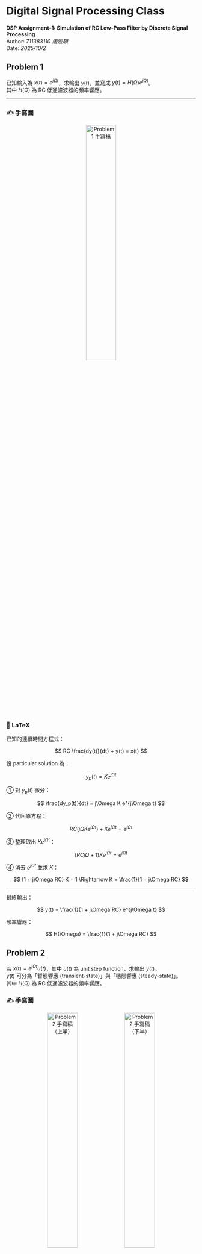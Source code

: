 #  Digital Signal Processing Class
**DSP Assignment-1: Simulation of RC Low-Pass Filter by Discrete Signal Processing**  
Author: *711383110 唐宏碩*  
Date: *2025/10/2*

## Problem 1

已知輸入為 $x(t)=e^{j\Omega t}$，求輸出 $y(t)$，並寫成 $y(t)=H(\Omega)e^{j\Omega t}$。  
其中 $H(\Omega)$ 為 RC 低通濾波器的頻率響應。

---

### ✍️ 手寫圖
<p align="center">
  <img src="https://raw.githubusercontent.com/s711383110-tech/Digital-Signal-Processing-Class/main/fig/problem1.jpg" alt="Problem 1 手寫稿" width="40%">
</p>

### 🧩 LaTeX

已知的連續時間方程式：

$$
RC \frac{dy(t)}{dt} + y(t) = x(t)
$$

設 particular solution 為：

$$
y_p(t) = K e^{j\Omega t}
$$

① 對 $y_p(t)$ 微分：

$$
\frac{dy_p(t)}{dt} = j\Omega K e^{j\Omega t}
$$

② 代回原方程：

$$
RC (j\Omega K e^{j\Omega t}) + K e^{j\Omega t} = e^{j\Omega t}
$$

③ 整理取出 $K e^{j\Omega t}$：

$$
(RC j\Omega + 1) K e^{j\Omega t} = e^{j\Omega t}
$$

④ 消去 $e^{j\Omega t}$ 並求 $K$：

$$
(1 + j\Omega RC) K = 1 \Rightarrow K = \frac{1}{1 + j\Omega RC}
$$

---

最終輸出：

$$
y(t) = \frac{1}{1 + j\Omega RC} e^{j\Omega t}
$$

頻率響應：

$$
H(\Omega) = \frac{1}{1 + j\Omega RC}
$$


## Problem 2

若 $x(t)=e^{j\Omega t}u(t)$，其中 $u(t)$ 為 unit step function，求輸出 $y(t)$。  
$y(t)$ 可分為「暫態響應 (transient-state)」與「穩態響應 (steady-state)」。  
其中 $H(\Omega)$ 為 RC 低通濾波器的頻率響應。

### ✍️ 手寫圖
<p align="center">
  <img src="https://raw.githubusercontent.com/s711383110-tech/Digital-Signal-Processing-Class/main/fig/problem2_01.jpg" alt="Problem 2 手寫稿（上半）" width="40%">
  <img src="https://raw.githubusercontent.com/s711383110-tech/Digital-Signal-Processing-Class/main/fig/problem2_02.jpg" alt="Problem 2 手寫稿（下半）" width="40%">
</p>

---

### 🧩 LaTeX

已知輸入：

$$
x(t)=e^{j\Omega t}u(t)
$$


RC電路滿足的一階微分方程：

$$
RC\frac{dy(t)}{dt}+y(t)=x(t), \qquad \tau=RC
$$


#### ① Particular Solution

設特解：

$$
y_p(t)=K e^{j\Omega t}
$$


代回方程：

$$
\tau \frac{d}{dt}\left(K e^{j\Omega t}\right)+K e^{j\Omega t}
= \tau (j\Omega) K e^{j\Omega t} + K e^{j\Omega t}
= e^{j\Omega t}
$$


消去 $e^{j\Omega t}$ 求 $K$：

$$
(1+j\Omega\tau)K=1 \;\Rightarrow\; K=\frac{1}{1+j\Omega\tau}
$$


故特解：

$$
y_p(t)=\frac{1}{1+j\Omega\tau}e^{j\Omega t}
$$


#### ② Homogeneous Solution

令 $x(t)=0$，則

$$
\tau \frac{dy_h(t)}{dt}+y_h(t)=0
$$

解得

$$
y_h(t)=A e^{-t/\tau}
$$


#### ③ 總解

$$
y(t)=y_p(t)+y_h(t)=H(\Omega)e^{j\Omega t}+A e^{-t/\tau}
$$


#### ④ 初始條件求 $A$

For  t < 0 \, no input and capacitor voltage is continuous:

$$
y(0^-) = 0 \Rightarrow\  y(0^+) = 0
$$

At  t = 0 \, 代 t=0 入總解:

$$
0 = H(\Omega) + A \Rightarrow\ A = -H(\Omega)
$$


---

### ⑤ 最終解並標明有效區間


$$
y(t) = \Big[\ H(\Omega)e^{j\Omega t} - H(\Omega)e^{-t/\tau} \Big] u(t)
     = H(\Omega)\Big( e^{j\Omega t} - e^{-t/\tau} \Big) u(t)
$$

where

$$
H(\Omega) = \frac{1}{1 + j\Omega \tau} = \frac{1}{1 + j\Omega RC}
$$

and

$$
\tau = RC
$$


## Problem 3

已知：

```math
x(t) = e^{j \Omega t}, \quad R = 1000\, \Omega, \quad 
C = \left( \frac{1}{2\pi} \times \frac{1}{400} \times \frac{1}{1000} \right)
```

要求：
```math
y(t) \quad \text{for} \quad \Omega = 2\pi f, \qquad f = 100,\,400,\,3000\,Hz
```

### 計算時間常數與截止頻率

$$
\tau = RC = 1000 \times \frac{1}{2\pi \times 400 \times 1000}
      = \frac{1}{2\pi \times 400} \text{s} \,
\quad
f_c = \frac{1}{2\pi RC} = 400\text{Hz}
$$

---

### ✍️ 手寫圖
<p align="center">
  <img src="https://raw.githubusercontent.com/s711383110-tech/Digital-Signal-Processing-Class/main/fig/problem3_01.jpg" alt="Problem 2 手寫稿（上半）" width="40%">
  <img src="https://raw.githubusercontent.com/s711383110-tech/Digital-Signal-Processing-Class/main/fig/problem3_02.jpg" alt="Problem 2 手寫稿（下半）" width="40%">
</p>

### 🧩 LaTeX

1. RC 的頻率響應 (Problem 1)：

$$
H(j\Omega) = \frac{1}{1 + j\Omega RC} = \frac{1}{1 + j\Omega \tau}
$$

2. 令：

$$
x = \Omega\tau = 2\pi f\tau, \qquad \tau = \frac{1}{2\pi \cdot 400} \Rightarrow x = \frac{f}{400}.
$$

$$
H = \frac{1}{1 + jx} = \frac{1 - jx}{1 + x^2} \quad (\text{矩形式})
$$

亦可寫成極座標形式：

$$
|H| = \frac{1}{\sqrt{1 + x^2}}, 
\quad 
\angle H = -\tan^{-1}(x)
$$

3.  因 $x(t) = e^{j\Omega t}$，輸出為：

$$
y(t) = H(j\Omega)e^{j\Omega t}
$$

### 三個頻率的計算

(a) $f = 100\text{Hz}$

$$
x = \frac{f}{400} = 0.25
$$

矩形式：

$$
H = \frac{1 - j(0.25)}{1 + (0.25)^2} 
  = \frac{1 - j0.25}{1.0625}
  = 0.94117647 - j0.23529412
$$

極座標：

$$
|H| = \frac{1}{\sqrt{1 + 0.25^2}} = 0.9701425,
\quad 
\angle H = -\tan^{-1}(0.25) = -14.036^\circ
$$

輸出：

$$
y(t) = H e^{j(2\pi 100)t}
     = 0.9701425 e^{j(2\pi 100t - 14.036^\circ)}
$$

(b) $f = 400\text{Hz}$ （剛好截止頻率）

$$
x = 1
$$

**矩形式：**

$$
H = \frac{1 - j}{2} = 0.5 - j0.5
$$

**極座標：**

$$
|H| = \frac{1}{\sqrt{2}} = 0.70710678, 
\quad \angle H = -45^\circ
$$

**輸出：**

$$
y(t) = H e^{j(2\pi \cdot 400t)} = 0.70710678 e^{j(2\pi \cdot 400t - 45^\circ)}
$$

(c) $f = 3000\text{Hz}$

由於：

$$
x = \frac{3000}{400} = 7.5
$$

**矩形式：**

$$
H = \frac{1 - j(7.5)}{1 + (7.5)^2} 
= \frac{1 - j7.5}{57.25}
= 0.01746725 - j0.1300437
$$


**極座標：**

$$
|H| = \frac{1}{\sqrt{1 + 7.5^2}} = 0.13216372, 
\quad \angle H = -\tan^{-1}(7.5) = -82.405^\circ
$$


**輸出：**

$$
y(t) = H e^{j(2\pi \cdot 3000t)} 
= 0.13216372 e^{j(2\pi \cdot 3000t - 82.405^\circ)}
$$


## Problem 4
已知：

$$
x(t) = e^{j\Omega t}u(t), \quad R = 1000\Omega, \quad 
C = \left(\frac{1}{2\pi} \times \frac{1}{400} \times \frac{1}{1000}\right)
$$

求：

$$
y(t) \text{ for } \Omega = 2\pi f, \quad f = 100Hz\, 400Hz\, 3000Hz
$$

---

### ✍️ 手寫圖
<p align="center">
  <img src="https://raw.githubusercontent.com/s711383110-tech/Digital-Signal-Processing-Class/main/fig/problem4_01.jpg" alt="Problem 2 手寫稿（上半）" width="40%">
  <img src="https://raw.githubusercontent.com/s711383110-tech/Digital-Signal-Processing-Class/main/fig/problem4_02.jpg" alt="Problem 2 手寫稿（下半）" width="40%">
</p>

---

### 🧩 LaTeX
$$
\text{Sol:} \\
\begin{cases}
\text{輸入: } x(t) = e^{j\Omega t} u(t) \quad (\text{在 } t < 0 \text{ 為 } 0,  t \ge 0 \text{ 打開一個複指數}) \\
\text{電路: } RC \text{ 低通 (輸出取電容電壓)} \\
\text{因為乘了 } u(t) \text{ 是「因果開關」，解答一定是 } \text{穩態} + \text{暫態}
\end{cases}
$$

---

$$
\text{解法:} \\
\begin{cases}
\text{RC方程: } RC \dfrac{dy(t)}{dt} + y(t) = x(t), \quad \text{令 } \tau = RC. \\
\\
\text{對 } x(t) = e^{j\Omega t}u(t): \\
\text{特解(穩態): } y_p(t) = K e^{j\Omega t} \Rightarrow K(1 + j\Omega \tau) = 1 \\
H(\Omega) = K = \dfrac{1}{1 + j\Omega \tau} \\
\\
\text{齊次解(暫態): } y_h(t) = A e^{-t/\tau} \\
\text{初始條件: 初始時靜止且電容電壓連續 } y(0^-) = y(0^+) = 0 \Rightarrow A = -H(j\Omega) \\
\\
\text{所以總解(對所有 } t \ge 0): \\
y(t) = H(\Omega) \left( e^{j\Omega t} - e^{-t/\tau} \right) u(t), \quad H(\Omega) = \dfrac{1}{1 + j\Omega \tau}
\end{cases}
$$

---

$$
\text{數值帶入 :} \\
\tau = RC = 1 \times 10^3 \times \dfrac{1}{2\pi \times 4 \times 10^2} = \dfrac{1}{2\pi \times 400} \approx 3.981 \times 10^{-4} \text{ s } \(0.398\text{ms})
$$

$$
f_c = \dfrac{1}{2\pi RC} = 400\text{Hz}
$$

$$
\text{令 } \chi \equiv \Omega \tau = \dfrac{f}{400}
$$

$$
\text{則 } 
H = \dfrac{1}{1 + j\chi}, \quad
H = \dfrac{1 - j\chi}{(1 + j\chi)(1 - j\chi)} = \dfrac{1 - j\chi}{1 + \chi^2}
$$

$$
|H| = \dfrac{1}{\sqrt{1 + \chi^2}}, \quad
\angle H = -\tan^{-1}(\chi)
$$

---

### (a) f = 100 Hz → χ = 100 / 400 = 0.25

$$
\text{矩形式:} \quad
H = \dfrac{1 - j0.25}{1.0625} = 0.94117647 - j0.23529412
$$

$$
\text{極座標:} \quad
|H| = 0.97014250, \quad \angle H = -14.036^\circ
$$

$$
y(t) = H \left( e^{j2\pi 100t} - e^{-t/\tau} \right) u(t)
$$

---

### (b) f = 400 Hz → χ = 1（剛好截止）

$$
\text{矩形式:} \quad
H = \dfrac{1 - j1}{2} = 0.5 - j0.5
$$

$$
\text{極座標:} \quad
|H| = 0.70710678, \quad \angle H = -45^\circ
$$

$$
y(t) = H \left( e^{j2\pi 400t} - e^{-t/\tau} \right) u(t)
$$

---

### (c) f = 3000 Hz → χ = 3000 / 400 = 7.5

$$
\text{矩形式:} \quad
H = \dfrac{1 - j7.5}{1 + 7.5^2} = \dfrac{1 - j7.5}{57.25} = 0.01746725 - j0.13100437
$$

$$
\text{極座標:} \quad
|H| = 0.13216372, \quad \angle H = -82.405^\circ
$$

$$
y(t) = H \left( e^{j2\pi 3000t} - e^{-t/\tau} \right) u(t)
$$


## Problem 5
### ✍️ 手寫圖
<p align="center">
  <img src="https://raw.githubusercontent.com/s711383110-tech/Digital-Signal-Processing-Class/main/fig/problem5_01.jpg" alt="Problem 1 手寫稿" width="50%">
</p>
<p align="center">
  <img src="https://raw.githubusercontent.com/s711383110-tech/Digital-Signal-Processing-Class/main/fig/problem5_02.jpg" alt="Problem 1 手寫稿" width="50%">
</p>
<p align="center">
  <img src="https://raw.githubusercontent.com/s711383110-tech/Digital-Signal-Processing-Class/main/fig/problem5_03.jpg" alt="Problem 1 手寫稿" width="50%">
</p>

---

### 🧩 LaTeX
## Sol:
### ① 離散化與式簡化

從 Eq.(8) 可得出這是一個一階差分方程：

$$
y[n] = a_1y[n-1] + b_0x[n]
$$

其中：

$$
a_1 = \frac{RC}{RC + T}, \qquad b_0 = \frac{T}{RC + T}
$$

並且：

$$
a_1 + b_0 = 1
$$


### ② 假設輸入為複指數

若輸入：

$$
x[n] = e^{j\omega n}
$$

則輸出可寫成：

$$
y[n] = H(\omega)e^{j\omega n}
$$

代入 Eq.(8)：

$$
H e^{j\omega n} = a_1 H e^{j\omega (n-1)} + b_0e^{j\omega n}
$$

約去相同項得：

$$
H = a_1 H e^{-j\omega} + b_0
$$

整理後：

$$
H(\omega) = \frac{1}{1 - a_1 e^{-j\omega}}
$$

因此輸出為：

$$
y[n] = H(\omega)e^{j\omega n}
     = \frac{b_0}{1 - a_1 e^{-j\omega}} e^{j\omega n}
$$

### ③ 計算不同採樣率的係數

求電路時間常數：

$$
RC = \frac{1}{2\pi \times 400} \approx 3.98 \times 10^{-4}\ \text{s}
$$


### 採樣率與係數表

公式：

$$
a_1 = \frac{RC}{RC + T}, \qquad
b_0 = \frac{T}{RC + T}, \qquad
T = \frac{1}{f_s}
$$

| Sampling rate (Hz) | \(T) (s) | \(a1) | \(b0\) |
|:--------------------------:|:-----------------:|:-------:|:-------:|
| 4000   | 0.00025   | 0.61413 | 0.38587 |
| 8000   | 0.000125  | 0.76094 | 0.23906 |
| 16000  | 0.0000625 | 0.86424 | 0.13576 |

> 由表可見，當採樣率越高，\(a1\) 越接近 1，而 \(b0\) 越小。


### ④ 寫出三種 
$$
H(\omega) \ 與 \ y[n] \
$$

$$
H_{f_s}(\omega) = \frac{b_0(f_s)}{1 - a_1(f_s)e^{-j\omega}}, 
\qquad 
y_{f_s}[n] = H_{f_s}(\omega) e^{j\omega n}
$$

若要展開成實部與虛部：

$$
H(\omega) =
\frac{b_0 \left( 1 - a_1 \cos\omega + j a_1 \sin\omega \right)}
{\sqrt{(1 - a_1 \cos\omega)^2 + (a_1 \sin\omega)^2}}
$$

因此可得：

$$
|H| = \frac{b_0}{\sqrt{(1 - a_1 \cos\omega)^2 + (a_1 \sin\omega)^2}}, 
\qquad
\angle H = \tan^{-1}\left(\frac{a_1 \sin\omega}{1 - a_1 \cos\omega}\right)
$$

### ⑤ 總結結果

(1) fs = 4000（Hz）  
a1 = 0.61413, b0 = 0.38587

$$
H(\omega) = \frac{0.38587}{1 - 0.61413 e^{-j\omega}}
$$

$$
y[n] = \frac{0.38587\, e^{j\omega n}}{1 - 0.61413 e^{-j\omega}}
$$


(2) fs = 8000（Hz）  
a1 = 0.76094, b0 = 0.23906

$$
H(\omega) = \frac{0.23906}{1 - 0.76094 e^{-j\omega}}
$$

$$
y[n] = \frac{0.23906\, e^{j\omega n}}{1 - 0.76094 e^{-j\omega}}
$$


(3) fs = 16000（Hz）  
a1 = 0.86424, b0 = 0.13576

$$
H(\omega) = \frac{0.13576}{1 - 0.86424 e^{-j\omega}}
$$

$$
y[n] = \frac{0.13576\, e^{j\omega n}}{1 - 0.86424 e^{-j\omega}}
$$

### ⑥ 物理意義

- 當 fs 越高 Ts 越小，系統越接近連續時間 RC 模型。

- H(w)的幅度曲線變平滑

- 在低取樣率（4kHz）時，誤差較大；  
  而在高取樣率（16kHz）時，數位與模擬濾波器幾乎相同。



## Problem 6

### Sol:

- 已知輸入訊號：

$$
x[n] = u[n] e^{j\omega n} 
$$

也就是在  n < 0  時沒有輸入，從  n = 0  開始打開一個複指數波。

- 系統由 Eq.(8)（RC 低通離散化）描述：

$$
y[n] = \frac{RC}{RC + T} \ y[n - 1] + \frac{T}{RC + T} \ x[n]
$$

其中  

$$
T = \frac{1}{f_s}
$$  

為取樣週期。

---
### ✍️ 手寫圖
<p align="center">
  <img src="https://raw.githubusercontent.com/s711383110-tech/Digital-Signal-Processing-Class/main/fig/problem6_01.jpg" alt="Problem 1 手寫稿" width="50%">
</p>
<p align="center">
  <img src="https://raw.githubusercontent.com/s711383110-tech/Digital-Signal-Processing-Class/main/fig/problem6_02.jpg" alt="Problem 1 手寫稿" width="50%">
</p>
<p align="center">
  <img src="https://raw.githubusercontent.com/s711383110-tech/Digital-Signal-Processing-Class/main/fig/problem6_03.jpg" alt="Problem 1 手寫稿" width="50%">
</p>

---



### 🧩 LaTeX

### ① 將 Eq.(8) 寫成差分方程形式

$$
y[n] = a_1 \ y[n - 1] + b_0 \ x[n]
$$

其中  

$$
a_1 = \frac{RC}{RC + T}, \qquad
b_0 = \frac{T}{RC + T} \(a_1 + b_0 = 1)
$$

---

### ② 求特解（穩態）與齊次解（暫態）

假設輸入為  

$$
x[n] = e^{j\omega n}
$$

則特解形式為  

$$
y_p[n] = H(\omega) e^{j\omega n}
$$

代入差分方程得：

$$
H e^{j\omega n} = a_1 H e^{j\omega (n - 1)} + b_0 e^{j\omega n}
$$

化簡可得系統頻率響應：

$$
H(\omega) = \frac{b_0}{1 - a_1 e^{-j\omega}}
$$

### ③ 解齊次解（系統本身的記憶與衰減）

令 \( x[n] = 0 \)，則有  

$$
y_h[n] = K a_1^n
$$


---

### ④ 初始條件（初始靜止）

題目已知系統「初始靜止」，即  

$$
y[n] = 0 \quad \text{for} \quad n < 0
$$

由 Eq.(8) 可得，當 \( n = 0 \)：  

$$
y[0] = a_1 y[-1] + b_0 x[0] = 0 + b_0 \cdot 1 = b_0
$$

而總解在 \( n >= 0 \) 時為：  

$$
y[n] = H e^{j\omega n} + K a_1^n
$$

代入 \( n = 0 \)：  

$$
y[0] = H + K = b_0 \quad \Rightarrow \quad K = b_0 - H
$$

### ⑤ 答案（暫態 + 穩態）

總解為：

$$
y[n] = \big( H(\omega) e^{j\omega n} + (b_0 - H(\omega)) a_1^n \big) u[n]
$$

其中：

$$
H(\omega) = \frac{b_0}{1 - a_1 e^{-j\omega}}, 
\qquad 
a_1 = \frac{RC}{RC + T}, 
\qquad 
b_0 = \frac{T}{RC + T}, 
\qquad 
T = \frac{1}{f_s}
$$

---

### 驗證的寫法（將暫態項改寫成含 \( H \) 的形式）

由：

$$
b_0 - H = -a_1 e^{-j\omega} H
$$

可得：

$$
y[n] = \big( H e^{j\omega n} - H a_1^{n+1} e^{-j\omega} \big) u[n]
$$

### ④ 三個取樣率下的係數

先計算：

$$
RC = \frac{1}{2 \pi \times 400} \ \text{s}
$$

對三個取樣頻率 fs 分別計算：

| fs(Hz) | t=1/fs (s) | a1 = RC/RC+T | b0 = T/RC+T |
|:--------------:|:----------------------------:|:------------------------------:|:------------------------------:|
| 4000  | 0.00025000 | 0.614130455 | 0.385869545 |
| 8000  | 0.00012500 | 0.760942976 | 0.239057024 |
| 16000 | 0.00006250 | 0.864244752 | 0.135755248 |


將上述 a1, b0 代入「通用答案」公式中，  
即可得到對應三種取樣率下的 \( y[n] \)。

### ⑤ 結論

- \( y[n] \) 由 **穩態項** 與 **暫態項**  組成。
- 由於 a1 屬於 (0,1)，  暫態項會隨時間逐漸衰減。
- 當取樣頻率 fs 越高，差分模型越貼近連續時間 RC 的行為


---
\documentclass[12pt,a4paper]{article}
\usepackage{setspace}
\usepackage{geometry}
\usepackage{titlesec}
\usepackage{graphicx}
\usepackage{listings}
\usepackage{xcolor}

\geometry{margin=1in}
\setstretch{1.3}

\titleformat{\section}{\bfseries\large}{\thesection.}{1em}{}
\titleformat{\subsection}{\bfseries}{\thesubsection.}{1em}{}

\lstset{
  basicstyle=\ttfamily\small,
  frame=single,
  breaklines=true,
  backgroundcolor=\color{gray!10},
}

\begin{document}

\begin{center}
    \Large \textbf{Problem 7：C 語言程式講解說明}\\[1em]
    \normalsize
    數位訊號處理課程報告 \\[0.5em]
    作者：XXX（學號：XXXXXXXX）\\[0.5em]
    日期：\today
\end{center}

\section{簡介}
本題包含兩個以 C 語言撰寫的程式，分別用於產生測試訊號以及進行 RC 濾波模擬。  
第一個程式 \texttt{sine\_wav\_gen.c} 用於生成雙聲道的正弦與餘弦波形訊號；  
第二個程式 \texttt{RC\_filtering.c} 則讀取音訊檔並對其執行一階 RC 濾波，模擬低通濾波器的行為。

\section{sine\_wav\_gen.c：產生測試訊號}

此程式可產生雙聲道的 WAV 音訊檔，左聲道為正弦波，右聲道為餘弦波。輸出格式為 16 位元 PCM stereo，並自動建立 WAV 檔頭。

\subsection{使用方式}
\begin{lstlisting}
./sine_wav_gen fs f L output.wav
\end{lstlisting}

\noindent
\textbf{參數說明：}
\begin{itemize}
  \item fs：取樣頻率（單位 Hz）
  \item f：訊號頻率（單位 Hz）
  \item L：訊號長度（單位秒）
  \item output.wav：輸出檔名
\end{itemize}

\subsection{主要流程}
\begin{enumerate}
  \item 建立 WAV 檔頭，設定取樣率、位元數與聲道數。
  \item 根據取樣時間產生 sin 與 cos 的振幅值。
  \item 將兩聲道的取樣資料依序寫入檔案。
\end{enumerate}

\subsection{執行範例}
\begin{lstlisting}
./sine_wav_gen 8000 3000 1.0 sincos_fs8000_f3000_L1.0.wav
\end{lstlisting}

此命令會產生 1 秒長度的雙聲道測試音訊檔。

\section{RC\_filtering.c：實作 RC 濾波}

此程式會讀取一個輸入的 WAV 音訊檔，並進行一階 RC 濾波處理。  
主要功能為模擬低通濾波器的平滑化效果。

\subsection{使用方式}
\begin{lstlisting}
./RC_filtering in.wav out.wav
\end{lstlisting}

\noindent
\textbf{參數說明：}
\begin{itemize}
  \item in.wav：輸入音訊檔（例如 sine\_wav\_gen.c 產生的檔案）
  \item out.wav：輸出經過 RC 濾波後的音訊檔
\end{itemize}

\subsection{主要流程}
\begin{enumerate}
  \item 讀取 WAV 檔頭並檢查格式是否正確，僅支援 16 位元雙聲道 PCM。
  \item 根據取樣率與設定的截止頻率計算濾波參數。
  \item 對每個取樣點依序執行濾波運算，分別處理左右聲道。
  \item 寫入新的輸出檔案並顯示濾波完成訊息。
\end{enumerate}

\section{整體流程}
\begin{lstlisting}
sine_wav_gen.c
   ↓ 產生 sin / cos 測試音訊
   → sincos_fs8000_f3000_L1.0.wav
   ↓
RC_filtering.c
   ↓ 執行一階 RC 濾波
   → filtered_sincos_fs8000_f3000_L1.0.wav
\end{lstlisting}

\section{結論}
這兩個程式完整實作了 Problem 7 的要求：
\begin{itemize}
  \item sine\_wav\_gen.c 能依照設定的參數產生雙聲道測試音訊。
  \item RC\_filtering.c 能對音訊執行一階 RC 濾波處理。
  \item 產生的音檔可直接播放，方便比較濾波前後的聲音差異。
\end{itemize}

\end{document}
---
